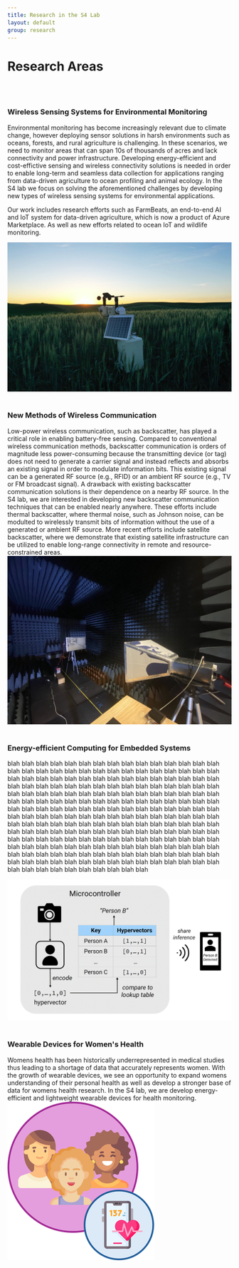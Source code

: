 ```yaml
---
title: Research in the S4 Lab
layout: default
group: research
---
```


<div class="row">

# Research Areas
<br>
<br>

</div>

<div class="row">

### Wireless Sensing Systems for Environmental Monitoring
<div class="col-md-7 order-md-1">
Environmental monitoring has become increasingly relevant due to climate change, however deploying sensor solutions in harsh environments such as oceans, forests, and rural agriculture is challenging. In these scenarios, we need to monitor areas that can span 10s of thousands of acres and lack connectivity and power infrastructure. Developing energy-efficient and cost-effictive sensing and wireless connectivity solutions is needed in order to enable long-term and seamless data collection for applications ranging from data-driven agriculture to ocean profiling and animal ecology. In the S4 lab we focus on solving the aforementioned challenges by developing new types of wireless sensing systems for environmental applications. 

Our work includes research efforts such as FarmBeats, an end-to-end AI and IoT system for data-driven agriculture, which is now a product of Azure Marketplace. As well as new efforts related to ocean IoT and wildlife monitoring. 

</div>
<div class="col-md-5 order-md-2 align-self-center">
<img class="img-fluid" src="/static/img/pub/sensorbox.JPG" alt="FarmBeats">
</div>
</div>

<br>

<div class="row">

### New Methods of Wireless Communication
<div class="col-md-7 order-md-2">
Low-power wireless communication, such as backscatter, has played a critical role in enabling battery-free sensing. Compared to conventional wireless communication methods, backscatter communication is orders of magnitude less power-consuming because the transmitting device (or tag) does not need to generate a carrier signal and instead reflects and absorbs an existing signal in order to modulate information bits. This existing signal can be a generated RF source (e.g., RFID) or an ambient RF source (e.g., TV or FM broadcast signal). A drawback with existing backscatter communication solutions is their dependence on a nearby RF source. In the S4 lab, we are interested in developing new backscatter communication techniques that can be enabled nearly anywhere. These efforts include thermal backscatter, where thermal noise, such as Johnson noise, can be modulted to wirelessly transmit bits of information without the use of a generated or ambient RF source. More recent efforts include satellite backscatter, where we demonstrate that existing satellite infrastructure can be utilized to enable long-range connectivity in remote and resource-constrained areas. 
</div>

<div class="col-md-5 order-md-2 align-self-center">
<img class="img-fluid" src="/static/img/pub/johnson_anechoic.jpeg" alt="JohnsonNoise">
</div>
</div>

<br>

<div class="row">

### Energy-efficient Computing for Embedded Systems
<div class="col-md-7 order-md-2">

blah blah blah blah blah blah blah blah blah blah blah blah blah blah blah blah blah blah blah blah blah blah blah blah blah blah blah blah blah blah blah blah blah blah blah blah blah blah blah blah blah blah blah blah blah blah blah blah blah blah blah blah blah blah blah blah blah blah blah blah blah blah blah blah blah blah blah blah blah blah blah blah blah blah blah blah blah blah blah blah blah blah blah blah blah blah blah blah blah blah blah blah blah blah blah blah blah blah blah blah blah blah blah blah blah blah blah blah blah blah blah blah blah blah blah blah blah blah blah blah blah blah blah blah blah blah blah blah blah blah blah blah blah blah blah blah blah blah blah blah blah blah blah blah blah blah blah blah blah blah blah blah blah blah blah blah blah blah blah blah blah blah blah blah blah blah blah blah blah blah blah blah blah blah blah blah blah blah blah blah blah blah blah blah blah blah blah blah blah blah blah blah blah blah blah blah blah blah blah blah blah blah blah blah blah blah blah blah blah blah blah blah blah blah blah blah blah blah blah blah 
</div>

<div class="col-md-5 order-md-2 align-self-center">
<img class="img-fluid" src="/static/img/pub/2025_hypercam.png" alt="hypercam">
</div>
</div>

<br>


<div class="row">

### Wearable Devices for Women's Health &nbsp;&nbsp;&nbsp;&nbsp;&nbsp;&nbsp;&nbsp;&nbsp;&nbsp;

<div class="col-md-7 order-md-2">
Womens health has been historically underrepresented in medical studies thus leading to a shortage of data that accurately represents women. With the growth of wearable devices, we see an opportunity to expand womens understanding of their personal health as well as develop a stronger base of data for womens health research. In the S4 lab, we are develop energy-efficient and lightweight wearable devices for health monitoring.
<!-- Our current projects are focused on wearable devices for mothers, in particularly for measuring lacation.    -->
</div>

<div class="col-md-5 order-md-2 align-self-center">
<img class="img-fluid" src="/static/img/pub/womenshealth.png" alt="Womens Health">
</div>
</div>




<div class="row">


</div>

